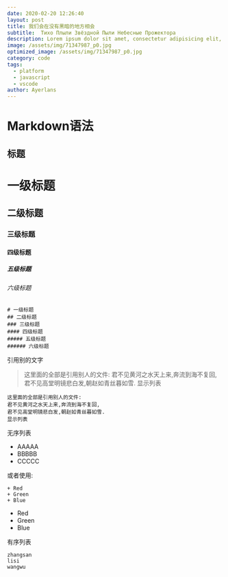 ```yaml
---
date: 2020-02-20 12:26:40
layout: post
title: 我们会在没有黑暗的地方相会
subtitle:  Тихо Плыли Звёздной Пыли Небесные Прожектора
description: Lorem ipsum dolor sit amet, consectetur adipisicing elit, sed do eiusmod tempor incididunt ut labore et dolore magna aliqua.
image: /assets/img/71347987_p0.jpg
optimized_image: /assets/img/71347987_p0.jpg
category: code
tags:
  - platform
  - javascript
  - vscode
author: Ayerlans
---
```

# Markdown语法
## 标题
# 一级标题
## 二级标题
### 三级标题
#### 四级标题
##### 五级标题
###### 六级标题
```
# 一级标题
## 二级标题
### 三级标题
#### 四级标题
##### 五级标题
###### 六级标题
```
引用别的文字

> 这里面的全部是引用别人的文件:
> 君不见黄河之水天上来,奔流到海不复回,
> 君不见高堂明镜悲白发,朝赵如青丝暮如雪.
> 显示列表

```
这里面的全部是引用别人的文件:
君不见黄河之水天上来,奔流到海不复回,
君不见高堂明镜悲白发,朝赵如青丝暮如雪.
显示列表
```

无序列表

* AAAAA
* BBBBB
* CCCCC

或者使用:
```
+ Red
+ Green
+ Blue
```
+ Red
+ Green
+ Blue

有序列表

    zhangsan
    lisi
    wangwu
